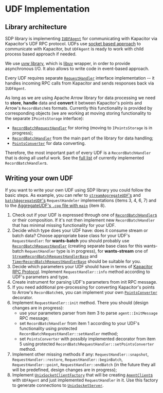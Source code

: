 # UDF Implementation

## Library architecture

SDP library is implementing [`IUDFAgent`](../src/kapacitor_udf/udf_agent.h) 
for communicating with Kapacitor via Kapacitor's UDF RPC protocol. UDFs use
[socket based approach](https://github.com/influxdata/kapacitor/tree/master/udf/agent#child-process-vs-socket)
to communicate with Kapacitor, but `UDFAgent` is ready to work with child
process based approach if needed.

We use [uvw library](https://uvw.docsforge.com), which is
[libuv](https://github.com/libuv/libuv) wrapper, in order to provide
asynchronous I/O. It also allows to write code in event-based approach.

Every UDF requires separate
[`RequestHandler`](../src/kapacitor_udf/request_handlers/request_handler.h)
interface implementation -- it handles incoming RPC calls from Kapacitor and
sends responses back via `IUDFAgent`.

As long as we are using Apache Arrow library for data processing we need to
**store**, **handle** data and **convert** it between Kapacitor's points and
Arrow's `RecordBatch`es formats. Currently this functionality is provided by
corresponding objects (we are working at moving storing functionality to
the separate `IPointsStorage` interface):

* [`RecordBatchRequestHandler`](../src/kapacitor_udf/request_handlers/record_batch_request_handler.h)
  for storing (moving to `IPointsStorage` is in progress);
* [`RecordBatchHandler`](../src/record_batch_handlers) from the main part of
  the library for data handling;
* [`PointsConverter`](../src/kapacitor_udf/utils/points_converter.h) for data
  converting.

Therefore, the most important part of every UDF is a
`RecordBatchHandler` that is doing all useful work. See the 
[full list](computation-graph.md#RecordBatchHandler) of currently implemented
`RecordBatchHandler`s.

## Writing your own UDF

If you want to write your own UDF using SDP library you could follow the 
basic steps. As example, you can refer to 
[`streamAggregateUDF`'s](../src/kapacitor_udf/request_handlers/aggregate_request_handlers/stream_aggregate_request_handler.h) 
and [`batchAggregateUDF`'s](../src/kapacitor_udf/request_handlers/aggregate_request_handlers/batch_aggregate_request_handler.h) 
`RequestHandeler` implementations (items 3, 4, 6, 7) and to the 
[AggregateUDF's `.cpp` file with `main`](../examples/aggregate_udf/aggregate_udf.cpp) 
(item 8).

1. Check out if your UDF is expressed through one of 
   [`RecordBatchHandler`s](computation-graph.md#RecordBatchHandler) or their 
   composition. If it's not then implement new `RecordBatchHandler` that has 
   minimal missing functionality for your UDF.
2. Decide which type does your UDF have: does it consume stream or batch 
   data? Choose appropriate base class for your UDF's `RequestHandler`: for 
   **wants-batch** you should probably use 
   [`RecordBatchRequestHandler`](../src/kapacitor_udf/request_handlers/record_batch_request_handler.h) 
   (creating separate base class for this wants-batch `RequestHandler` type 
   is in progress), for **wants-stream** one of 
   [`StreamRecordBatchRequestHandlerBase`](../src/kapacitor_udf/request_handlers/record_batch_request_handler.h) 
   and [`TimerRecordBatchRequestHandlerBase`](../src/kapacitor_udf/request_handlers/record_batch_request_handler.h) 
   should be suitable for you.
3. Decide which parameters your UDF should have in terms of [Kapacitor RPC 
   Protocol](../src/kapacitor_udf/udf.proto). Implement 
   `RequestHandler::info` method according to UDF's parameters and type.
4. Create instrument for parsing UDF's parameters from init RPC message.
5. If you need additional pre-processing for converting Kapacitor's points to
   Arrow's `RecordBatch`es, you can implement your own 
   [`PointsConverter`](../src/kapacitor_udf/utils/points_converter.h) 
   decorator.
6. Implement `RequestHandler::init` method. There you should (design changes 
   are in progress):
   * use your parameters parser from item 3 to parse `agent::InitMessage` RPC
     message;
   * set `RecordBatchHandler` from item 1 according to your UDF's 
     functionality using protected `RecordBatchRequestHandler::setHandler` 
     method;
   * set `PointsConverter` with possibly implemented decorator from item 5 
     using protected `RecordBatchRequestHandler::setPointsConverter` method.
7. Implement other missing methods if any: `RequestHandler::snapshot`, 
   `RequestHandler::restore`, `RequestHandler::beginBatch`, 
   `RequestHandler::point`, `RequestHandler::endBatch` (in the future they 
   all will be predefined, design changes are in progress);
8. Implement [`UnixSocketClientFactory`](../src/server/unix_socket_client.h)
   that will be creating [`AgentClient`s](../src/kapacitor_udf/udf_agent.h) 
   with `UDFAgent` and just implemented `RequestHandler` in it. Use this 
   factory to generate connections to 
   [`UnixSocketServer`](../src/server/unix_socket_server.h).
